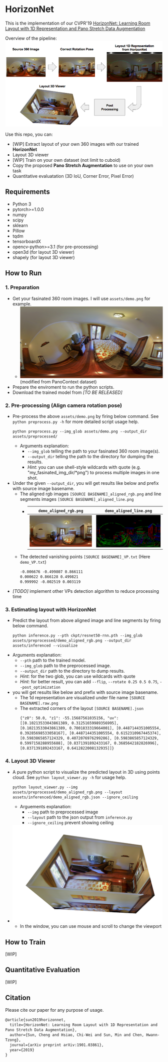 # HorizonNet

This is the implementation of our CVPR'19 [
HorizonNet: Learning Room Layout with 1D Representation and Pano Stretch Data Augmentation](https://arxiv.org/abs/1901.03861)

Overview of the pipeline:
![](assets/pipeline.png)

Use this repo, you can:
- [WIP] Extract layout of your own 360 images with our trained **HorizonNet**
- Layout 3D viewer
- [WIP] Train on your own dataset (not limit to cuboid)
- Copy the proposed **Pano Stretch Augmentation** to use on your own task
- Quantitative evaluatation (3D IoU, Corner Error, Pixel Error)


## Requirements
- Python 3
- pytorch>=1.0.0
- numpy
- scipy
- sklearn
- Pillow
- tqdm
- tensorboardX
- opencv-python>=3.1 (for pre-processing)
- open3d (for layout 3D viewer)
- shapely (for layout 3D viewer)


## How to Run

### 1. Preparation
- Get your fasinated 360 room images. I will use `assets/demo.png` for example.
    - ![](assets/demo.png) (modified from PanoContext dataset)
- Prepare the enviroment to run the python scripts.
- Download the trained model from *[TO BE RELEASED]*


### 2. Pre-processing (Align camera rotation pose)
- Pre-process the above `assets/demo.png` by firing below command. See `python preprocess.py -h` for more detailed script usage help.
    ```
    python preprocess.py --img_glob assets/demo.png --output_dir assets/preprocessed/
    ```
    - Arguments explanation:
        - `--img_glob` telling the path to your fasinated 360 room image(s).
        - `--output_dir` telling the path to the directory for dumping the results.
        - *Hint*: you can use shell-style wildcards with quote (e.g. "my_fasinated_img_dir/\*png") to process multiple images in one shot.
- Under the given `--output_dir`, you will get results like below and prefix with source image basename.
    - The aligned rgb images `[SOURCE BASENAME]_aligned_rgb.png` and line segments images `[SOURCE BASENAME]_aligned_line.png`
        - `demo_aligned_rgb.png` | `demo_aligned_line.png`
          :--------------------: | :---------------------:
          ![](assets/preprocessed/demo_aligned_rgb.png) | ![](assets/preprocessed/demo_aligned_line.png)
    - The detected vanishing points `[SOURCE BASENAME]_VP.txt` (Here `demo_VP.txt`)
        ```
        -0.006676 -0.499807 0.866111
        0.000622 0.866128 0.499821
        0.999992 -0.002519 0.003119
        ```
- *[TODO]* implement other VPs detection algorithm to reduce processing time


### 3. Estimating layout with HorizonNet
- Predict the layout from above aligned image and line segments by firing below command.
    ```
    python inference.py --pth ckpt/resnet50-rnn.pth --img_glob assets/preprocessed/demo_aligned_rgb.png --output_dir assets/inferenced --visualize
    ```
- Arguments explanation:
    - `--pth` path to the trained model.
    - `--img_glob` path to the preprocessed image.
    - `--output_dir` path to the directory to dump results.
    - *Hint*: for the two glob, you can use wildcards with quote
    - *Hint*: for better result, you can add `--flip`, `--rotate 0.25 0.5 0.75`, `--post_optimization`
- you will get results like below and prefix with source image basename.
    - The 1d representation are visualized under file name `[SOURCE BASENAME].raw.png`
    - The extracted corners of the layout `[SOURCE BASENAME].json`
        ```
        {"z0": 50.0, "z1": -55.15687561035156, "uv": [[0.10213533043861389, 0.31251659989356995], [0.10213533043861389, 0.7001833319664001], [0.4487144351005554, 0.39285698533058167], [0.4487144351005554, 0.6152310967445374], [0.5983865857124329, 0.4072076976299286], [0.5983865857124329, 0.5997158288955688], [0.8371391892433167, 0.3685642182826996], [0.8371391892433167, 0.6412822008132935]]}
        ```


### 4. Layout 3D Viewer
- A pure python script to visualize the predicted layout in 3D using points cloud. See `python layout_viewer.py -h` for usage help.
    ```
    python layout_viewer.py --img assets/preprocessed/demo_aligned_rgb.png --layout assets/inferenced/demo_aligned_rgb.json --ignore_ceiling
    ```
    - Arguements explanation:
        - `--img` path to preprocessed image
        - `--layout` path to the json output from `inference.py`
        - `--ignore_ceiling` prevent showing ceiling
- ![](assets/demo_3d_layout.png)
    - In the window, you can use mouse and scroll to change the viewport


## How to Train
[WIP]


## Quantitative Evaluation
[WIP]


## Citation
Please cite our paper for any purpose of usage.
```
@article{sun2019horizonnet,
  title={HorizonNet: Learning Room Layout with 1D Representation and Pano Stretch Data Augmentation},
  author={Sun, Cheng and Hsiao, Chi-Wei and Sun, Min and Chen, Hwann-Tzong},
  journal={arXiv preprint arXiv:1901.03861},
  year={2019}
}
```

